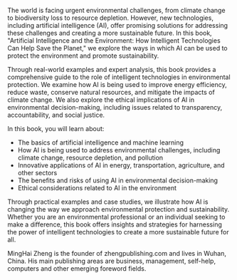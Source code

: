 

The world is facing urgent environmental challenges, from climate change to biodiversity loss to resource depletion. However, new technologies, including artificial intelligence (AI), offer promising solutions for addressing these challenges and creating a more sustainable future. In this book, "Artificial Intelligence and the Environment: How Intelligent Technologies Can Help Save the Planet," we explore the ways in which AI can be used to protect the environment and promote sustainability.

Through real-world examples and expert analysis, this book provides a comprehensive guide to the role of intelligent technologies in environmental protection. We examine how AI is being used to improve energy efficiency, reduce waste, conserve natural resources, and mitigate the impacts of climate change. We also explore the ethical implications of AI in environmental decision-making, including issues related to transparency, accountability, and social justice.

In this book, you will learn about:

* The basics of artificial intelligence and machine learning
* How AI is being used to address environmental challenges, including climate change, resource depletion, and pollution
* Innovative applications of AI in energy, transportation, agriculture, and other sectors
* The benefits and risks of using AI in environmental decision-making
* Ethical considerations related to AI in the environment

Through practical examples and case studies, we illustrate how AI is changing the way we approach environmental protection and sustainability. Whether you are an environmental professional or an individual seeking to make a difference, this book offers insights and strategies for harnessing the power of intelligent technologies to create a more sustainable future for all.

MingHai Zheng is the founder of zhengpublishing.com and lives in Wuhan, China. His main publishing areas are business, management, self-help, computers and other emerging foreword fields.
